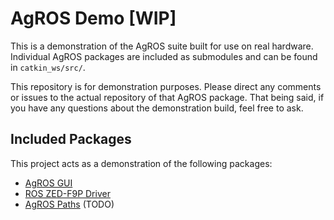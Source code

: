 # AgROS Demo [WIP]

This is a demonstration of the AgROS suite built for use on real hardware.
Individual AgROS packages are included as submodules and can be found in `catkin_ws/src/`.

This repository is for demonstration purposes. Please direct any comments or issues to
the actual repository of that AgROS package. That being said, if you have any questions
about the demonstration build, feel free to ask.

## Included Packages
This project acts as a demonstration of the following packages:
* [AgROS GUI](https://github.com/MrCerealKiller/agros_gui)
* [ROS ZED-F9P Driver](https://github.com/MrCerealKiller/ros_f9p_driver)
* [AgROS Paths](#) (TODO)
